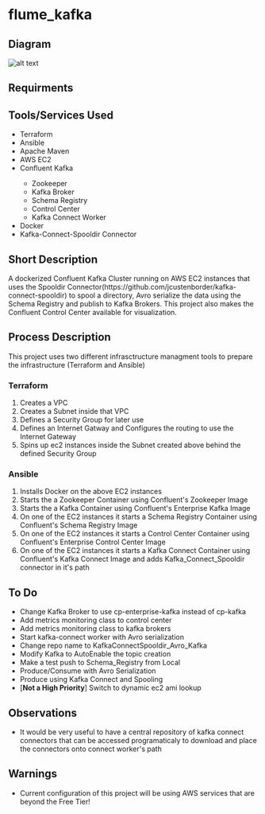 # flume_kafka
<h2>
  Diagram
</h2>

![alt text](https://github.com/tigstep/flume_kafka/blob/master/diagrams/kafka_connect_spooldir.jpg)
<h2>
  Requirments
</h2>
<h2>
  Tools/Services Used
</h2>
<ul>
  <li>Terraform</li>
  <li>Ansible</li>
  <li>Apache Maven</li>
  <li>AWS EC2</li>
  <li>Confluent Kafka</li>
    <ul>
      <li>Zookeeper</li>
      <li>Kafka Broker</li>
      <li>Schema Registry</li>
      <li>Control Center</li>
      <li>Kafka Connect Worker</li>
    </ul>
  <li>Docker</li>
  <li>Kafka-Connect-Spooldir Connector</li>
</ul>
<h2>
  Short Description
</h2>
A dockerized Confluent Kafka Cluster running on AWS EC2 instances that uses the Spooldir Connector(https://github.com/jcustenborder/kafka-connect-spooldir) to spool a directory, Avro serialize the data using the Schema Registry and publish to Kafka Brokers. This project also makes the Confluent Control Center available for visualization.  
<h2>
  Process Description
</h2>
This project uses two different infrasctructure managment tools to prepare the infrastructure (Terraform and Ansible)
    <h3>
      Terraform
    </h3>
    <ol>
      <li>Creates a VPC</li>
      <li>Creates a Subnet inside that VPC</li>
      <li>Defines a Security Group for later use</li>
      <li>Defines an Internet Gatway and Configures the routing to use the Internet Gateway</li>
      <li>Spins up ec2 instances inside the Subnet created above behind the defined Security Group</li>
    </ol>
    <h3>
      Ansible
    </h3>
  <ol>
    <li>Installs Docker on the above EC2 instances</li>
    <li>Starts the a Zookeeper Container using Confluent's Zookeeper Image</li>
    <li>Starts the a Kafka Container using Confluent's Enterprise Kafka Image</li>
    <li>On one of the EC2 instances it starts a Schema Registry Container using Confluent's Schema Registry Image</li>
    <li>On one of the EC2 instances it starts a Control Center Container using Confluent's Enterprise Control Center Image</li>
    <li>On one of the EC2 instances it starts a Kafka Connect Container using Confluent's Kafka Connect Image and adds Kafka_Connect_Spooldir connector in it's path</li>
  </ol>
<h2>
  To Do
</h2>
<ul>
  <li>Change Kafka Broker to use cp-enterprise-kafka instead of cp-kafka</li>
  <li>Add metrics monitoring class to control center</li>
  <li>Add metrics monitoring class to kafka brokers</li>
  <li>Start kafka-connect worker with Avro serialization</li>
  <li>Change repo name to KafkaConnectSpooldir_Avro_Kafka</li>
  <li>Modify Kafka to AutoEnable the topic creation</li>
  <li>Make a test push to Schema_Registry from Local</li>
  <li>Produce/Consume with Avro Serialization</li>
  <li>Produce using Kafka Connect and Spooling</li>
  <li>[<b>Not a High Priority</b>] Switch to dynamic ec2 ami lookup</li>
</ul>
<h2>
Observations
</h2>
<ul>
  <li>It would be very useful to have a central repository of kafka connect connectors that can be accessed programaticaly to download and place the connectors onto connect worker's path</li>
</ul>
<h2>
  Warnings
</h2>
<ul>
  <li>Current configuration of this project will be using AWS services that are beyond the Free Tier!</li>
</ul>
